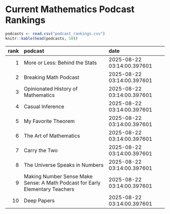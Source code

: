 # Current Mathematics Podcast Rankings


``` r
podcasts <- read.csv("podcast_rankings.csv")
knitr::kable(head(podcasts, 10))
```

| rank | podcast | date |
|---:|:---|:---|
| 1 | More or Less: Behind the Stats | 2025-08-22 03:14:00.397601 |
| 2 | Breaking Math Podcast | 2025-08-22 03:14:00.397601 |
| 3 | Opinionated History of Mathematics | 2025-08-22 03:14:00.397601 |
| 4 | Casual Inference | 2025-08-22 03:14:00.397601 |
| 5 | My Favorite Theorem | 2025-08-22 03:14:00.397601 |
| 6 | The Art of Mathematics | 2025-08-22 03:14:00.397601 |
| 7 | Carry the Two | 2025-08-22 03:14:00.397601 |
| 8 | The Universe Speaks in Numbers | 2025-08-22 03:14:00.397601 |
| 9 | Making Number Sense Make Sense: A Math Podcast for Early Elementary Teachers | 2025-08-22 03:14:00.397601 |
| 10 | Deep Papers | 2025-08-22 03:14:00.397601 |
